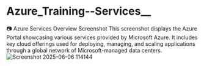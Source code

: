 # Azure_Training--Services__
📷 Azure Services Overview Screenshot This screenshot displays the Azure Portal showcasing various services provided by Microsoft Azure. It includes key cloud offerings used for deploying, managing, and scaling applications through a global network of Microsoft-managed data centers. 
![Screenshot 2025-06-06 114144](https://github.com/user-attachments/assets/20d4d91b-9230-4b65-b1bb-27f6c234f36f)
